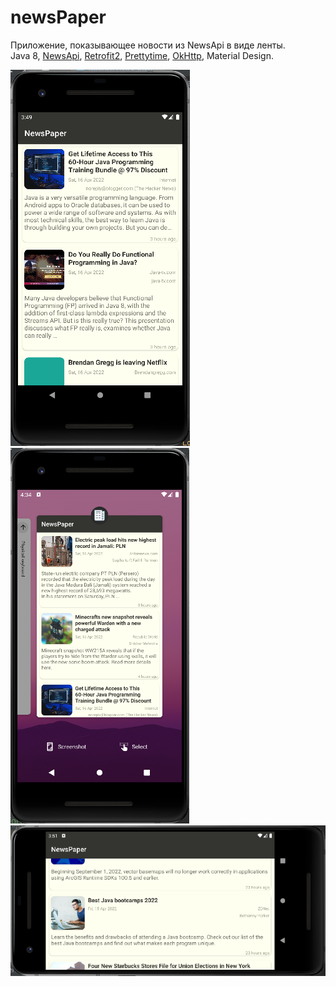 # newsPaper

Приложение, показывающее новости из NewsApi в виде ленты.  
Java 8, [NewsApi](https://newsapi.org), [Retrofit2](https://square.github.io/retrofit/), [Prettytime](https://www.ocpsoft.org/prettytime/), [OkHttp](https://www.ocpsoft.org/prettytime/), Material Design.

![Лента](https://github.com/rihilke/newsPaper/raw/master/NewsApp_1.png)![Лента](https://github.com/rihilke/newsPaper/raw/master/NewsApp_3_icon.png)  
![Лента](https://github.com/rihilke/newsPaper/raw/master/NewsApp_2.png)  

